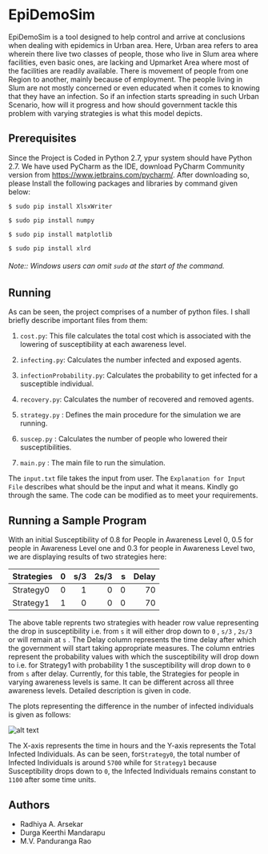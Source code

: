 # EpiDemoSim
EpiDemoSim is a tool  designed to help control and arrive at conclusions when dealing with epidemics in Urban area. Here, Urban area refers to area wherein there live two classes of people, those who live in Slum area where facilities, even basic ones, are lacking  and Upmarket Area where most of the facilities are readily available.  There is movement of people from one Region to another, mainly because of employment. The people living in Slum are not mostly concerned or even educated when it comes to knowing that they have an infection. So if an infection starts spreading in such Urban Scenario, how  will it  progress and how should government tackle this problem with varying strategies  is what this model depicts.


## Prerequisites
Since the Project is Coded in Python 2.7, ypur system should have Python 2.7. We have used PyCharm as the IDE, download PyCharm Community version from <https://www.jetbrains.com/pycharm/>.
After downloading so, please Install the following packages and libraries by command given below:

    $ sudo pip install XlsxWriter
    
    $ sudo pip install numpy

    $ sudo pip install matplotlib
 
    $ sudo pip install xlrd

###### Note:: Windows users can omit ``sudo`` at the start of the command.

## Running 

As can be seen, the project comprises of a number of python files. I shall briefly describe important files from them:
1) ``cost.py``: This file calculates the total cost which is associated with the lowering of susceptibility at each awareness level.

2) ``infecting.py``: Calculates the number infected and exposed agents.

3) ``infectionProbability.py``: Calculates the probability to get infected for a susceptible individual.

4) ``recovery.py``: Calculates the number of recovered and removed agents.

5) ``strategy.py`` : Defines the main procedure for the simulation we are running.

6) ``suscep.py`` : Calculates the number of people who lowered their susceptibilities.

7) ``main.py`` : The main file to run the simulation.

The ``input.txt`` file takes the input from user. The ``Explanation for Input File`` describes what should be the input and what it means. Kindly go through the same.
The code can be modified as to meet your requirements.

## Running a Sample Program
With an initial Susceptibility of 0.8 for People in Awareness Level 0, 0.5 for people in Awareness Level one and 0.3 for people in Awareness Level two, we are displaying results of two strategies here: 

| Strategies | 0   | s/3  | 2s/3 | s | Delay
| -----------|:---:| ----:|----:|----:|----:|
| Strategy0  | 0 | 1 | 0 | 0 | 70 |
| Strategy1  | 1 | 0 | 0 | 0 | 70 |

The above table reprents two strategies with header row value representing the drop in susceptibility i.e. from  ``s`` it will either drop down to  ``0`` ,  ``s/3`` ,  ``2s/3``  or will remain at  ``s`` . The Delay column represents the time delay after which the government will start taking appropriate measures. The column entries represent the probability values with which the susceptibility will drop down to i.e. for Strategy1 with probability 1 the susceptibility will drop down to  ``0`` from ``s`` after delay. Currently, for this table, the Strategies for people in varying awareness levels is same. It can be different across all three awareness levels. Detailed description is given in code.

The plots representing the difference in the number of infected individuals is given as follows:

![alt text](https://github.com/radh3110/EpiDemoSim-Project/blob/master/plot.png "Plots showing Difference between two Strategies")


The X-axis represents the time in hours and the Y-axis represents the Total Infected Individuals. As can be seen, for``Strategy0``, the total number of Infected Individuals is around ``5700`` while for ``Strategy1`` because Susceptibility drops down to ``0``, the Infected Individuals remains constant to ``1100`` after some time units.

## Authors
* Radhiya A. Arsekar
* Durga Keerthi Mandarapu
* M.V. Panduranga Rao
